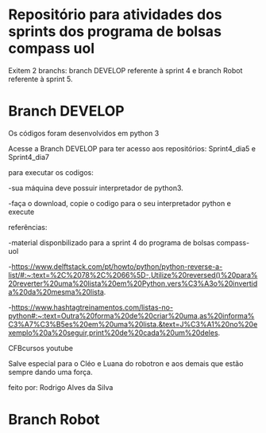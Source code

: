 # Repositório para atividades dos sprints dos programa de bolsas compass uol

Exitem 2 branchs: branch DEVELOP referente à sprint 4 e branch Robot referente à sprint 5. 

# Branch DEVELOP
Os códigos foram desenvolvidos em python 3

Acesse a Branch DEVELOP para ter acesso aos repositórios: Sprint4_dia5 e Sprint4_dia7

para executar os codigos:

-sua máquina deve possuir interpretador de python3.

-faça o download, copie o codigo para o seu interpretador python e execute

referências:

-material disponbilizado para a sprint 4 do programa de bolsas compass-uol

-https://www.delftstack.com/pt/howto/python/python-reverse-a-list/#:~:text=%2C%2078%2C%2066%5D-,Utilize%20reversed()%20para%20reverter%20uma%20lista%20em%20Python,vers%C3%A3o%20invertida%20da%20mesma%20lista.

-https://www.hashtagtreinamentos.com/listas-no-python#:~:text=Outra%20forma%20de%20criar%20uma,as%20informa%C3%A7%C3%B5es%20em%20uma%20lista.&text=J%C3%A1%20no%20exemplo%20a%20seguir,print%20de%20cada%20um%20deles.

CFBcursos youtube

Salve especial para o Cléo e Luana do robotron e aos demais que estão sempre dando uma força.

feito por: Rodrigo Alves da Silva

# Branch Robot

